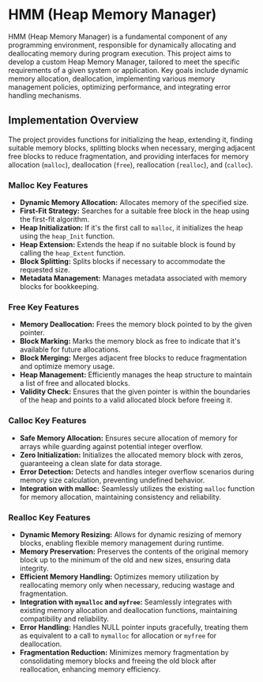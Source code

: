 # HMM (Heap Memory Manager)

HMM (Heap Memory Manager) is a fundamental component of any programming environment, responsible for dynamically allocating and deallocating memory during program execution. This project aims to develop a custom Heap Memory Manager, tailored to meet the specific requirements of a given system or application. Key goals include dynamic memory allocation, deallocation, implementing various memory management policies, optimizing performance, and integrating error handling mechanisms.

## Implementation Overview

The project provides functions for initializing the heap, extending it, finding suitable memory blocks, splitting blocks when necessary, merging adjacent free blocks to reduce fragmentation, and providing interfaces for memory allocation (`malloc`), deallocation (`free`), reallocation (`realloc`), and (`calloc`).

### Malloc Key Features

- **Dynamic Memory Allocation:** Allocates memory of the specified size.
- **First-Fit Strategy:** Searches for a suitable free block in the heap using the first-fit algorithm.
- **Heap Initialization:** If it's the first call to `malloc`, it initializes the heap using the `heap_Init` function.
- **Heap Extension:** Extends the heap if no suitable block is found by calling the `heap_Extent` function.
- **Block Splitting:** Splits blocks if necessary to accommodate the requested size.
- **Metadata Management:** Manages metadata associated with memory blocks for bookkeeping.

### Free Key Features

- **Memory Deallocation:** Frees the memory block pointed to by the given pointer.
- **Block Marking:** Marks the memory block as free to indicate that it's available for future allocations.
- **Block Merging:** Merges adjacent free blocks to reduce fragmentation and optimize memory usage.
- **Heap Management:** Efficiently manages the heap structure to maintain a list of free and allocated blocks.
- **Validity Check:** Ensures that the given pointer is within the boundaries of the heap and points to a valid allocated block before freeing it.

### Calloc Key Features

- **Safe Memory Allocation:** Ensures secure allocation of memory for arrays while guarding against potential integer overflow.
- **Zero Initialization:** Initializes the allocated memory block with zeros, guaranteeing a clean slate for data storage.
- **Error Detection:** Detects and handles integer overflow scenarios during memory size calculation, preventing undefined behavior.
- **Integration with malloc:** Seamlessly utilizes the existing `malloc` function for memory allocation, maintaining consistency and reliability.

### Realloc Key Features

- **Dynamic Memory Resizing:** Allows for dynamic resizing of memory blocks, enabling flexible memory management during runtime.
- **Memory Preservation:** Preserves the contents of the original memory block up to the minimum of the old and new sizes, ensuring data integrity.
- **Efficient Memory Handling:** Optimizes memory utilization by reallocating memory only when necessary, reducing wastage and fragmentation.
- **Integration with `mymalloc` and `myfree`:** Seamlessly integrates with existing memory allocation and deallocation functions, maintaining compatibility and reliability.
- **Error Handling:** Handles NULL pointer inputs gracefully, treating them as equivalent to a call to `mymalloc` for allocation or `myfree` for deallocation.
- **Fragmentation Reduction:** Minimizes memory fragmentation by consolidating memory blocks and freeing the old block after reallocation, enhancing memory efficiency.
